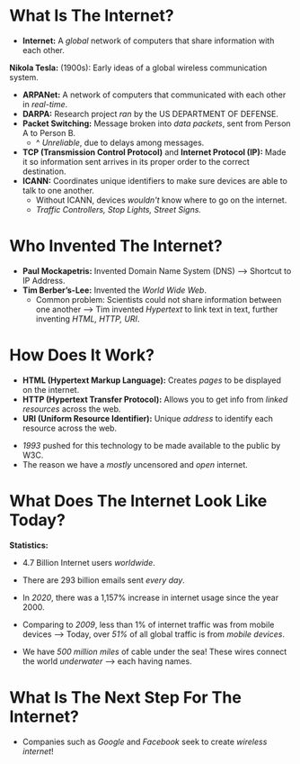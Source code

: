 # What Is The Internet?
* **Internet:** A *global* network of computers that share information with each other.

**Nikola Tesla:** (1900s): Early ideas of a global wireless communication system.

* **ARPANet:** A network of computers that communicated with each other in *real-time*.
* **DARPA:** Research project *ran* by the US DEPARTMENT OF DEFENSE.
* **Packet Switching:** Message broken into *data packets*, sent from Person A to Person B.
  * ^ *Unreliable*, due to delays among messages.
* **TCP (Transmission Control Protocol)** and **Internet Protocol (IP):** Made it so information sent arrives in its proper order to the correct destination.
* **ICANN:** Coordinates unique identifiers to make sure devices are able to talk to one another.
  * Without ICANN, devices *wouldn't* know where to go on the internet.
  * *Traffic Controllers, Stop Lights, Street Signs.*

# Who Invented The Internet?
* **Paul Mockapetris:** Invented Domain Name System (DNS) —-> Shortcut to IP Address.
* **Tim Berber’s-Lee:** Invented the *World Wide Web*.
  * Common problem: Scientists could not share information between one another —> Tim invented *Hypertext* to link text in text, further inventing *HTML, HTTP, URI*.

# How Does It Work?
* **HTML (Hypertext Markup Language):** Creates *pages* to be displayed on the internet.
* **HTTP (Hypertext Transfer Protocol):** Allows you to get info from *linked resources* across the web.
* **URI (Uniform Resource Identifier):** Unique *address* to identify each resource across the web.

- *1993* pushed for this technology to be made available to the public by W3C.
- The reason we have a *mostly* uncensored and *open* internet.

# What Does The Internet Look Like Today?
**Statistics:**
* 4.7 Billion Internet users *worldwide*.
* There are 293 billion emails sent *every day*.
* In *2020*, there was a 1,157% increase in internet usage since the year 2000.
* Comparing to *2009*, less than 1% of internet traffic was from mobile devices —> Today, over *51%* of all global traffic is from *mobile devices*.

* We have *500 million miles* of cable under the sea! These wires connect the world *underwater* —> each having names.

# What Is The Next Step For The Internet?
- Companies such as *Google* and *Facebook* seek to create *wireless internet*!
```
